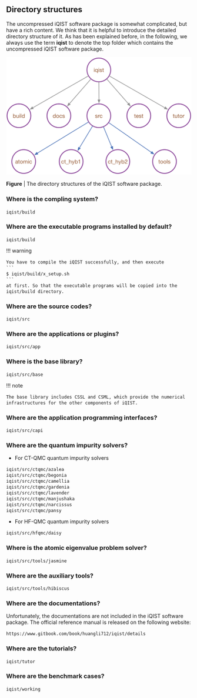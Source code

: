 ## Directory structures

The uncompressed iQIST software package is somewhat complicated, but have a rich content. We think that it is helpful to introduce the detailed directory structure of it. As has been explained before, in the following, we always use the term **iqist** to denote the top folder which contains the uncompressed iQIST software package.

![dir image](../figures/dir.png)

**Figure** | The directory structures of the iQIST software package.

### Where is the compling system?

```
iqist/build
```

### Where are the executable programs installed by default?

```
iqist/build
```

!!! warning

    You have to compile the iQIST successfully, and then execute
    ```
    $ iqist/build/x_setup.sh
    ```
    at first. So that the executable programs will be copied into the iqist/build directory.

### Where are the source codes?

```
iqist/src
```

### Where are the applications or plugins?

```
iqist/src/app
```

### Where is the base library?

```
iqist/src/base
```

!!! note

    The base library includes CSSL and CSML, which provide the numerical infrastructures for the other components of iQIST.

### Where are the application programming interfaces?

```
iqist/src/capi
```

### Where are the quantum impurity solvers?

* For CT-QMC quantum impurity solvers

```
iqist/src/ctqmc/azalea
iqist/src/ctqmc/begonia
iqist/src/ctqmc/camellia
iqist/src/ctqmc/gardenia
iqist/src/ctqmc/lavender
iqist/src/ctqmc/manjushaka
iqist/src/ctqmc/narcissus
iqist/src/ctqmc/pansy

```

* For HF-QMC quantum impurity solvers

```
iqist/src/hfqmc/daisy
```

### Where is the atomic eigenvalue problem solver?

```
iqist/src/tools/jasmine
```

### Where are the auxiliary tools?

```
iqist/src/tools/hibiscus
```

### Where are the documentations?

Unfortunately, the documentations are not included in the iQIST software package. The official reference manual is released on the following website:

```
https://www.gitbook.com/book/huangli712/iqist/details
```

### Where are the tutorials?

```
iqist/tutor
```

### Where are the benchmark cases?

```
iqist/working
```
